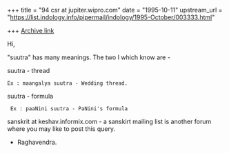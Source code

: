 +++
title = "94 csr at jupiter.wipro.com"
date = "1995-10-11"
upstream_url = "https://list.indology.info/pipermail/indology/1995-October/003333.html"

+++
[Archive link](https://list.indology.info/pipermail/indology/1995-October/003333.html)

Hi,

"suutra" has many meanings. The two I which know are -

  suutra -  thread

    Ex : maangalya suutra - Wedding thread.

  suutra - formula

     Ex : paaNini suutra - PaNini's formula


sanskrit at keshav.informix.com - a sanskirt mailing list is another
forum where you may like to post this query.

- Raghavendra.





